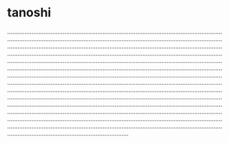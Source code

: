# tanoshi
..............................................................................................................................................................................................................................................................................................................................................................................................................................................................................................................................................................................................................................................................................................................................................................................................................................................................................................................................................................................................................................................................................................................................................................................................................................................................................................................................................................................................................................................................................................................................................................................................................................................................................................................................................................................................................................................................................